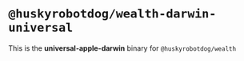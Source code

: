 # `@huskyrobotdog/wealth-darwin-universal`

This is the **universal-apple-darwin** binary for `@huskyrobotdog/wealth`
